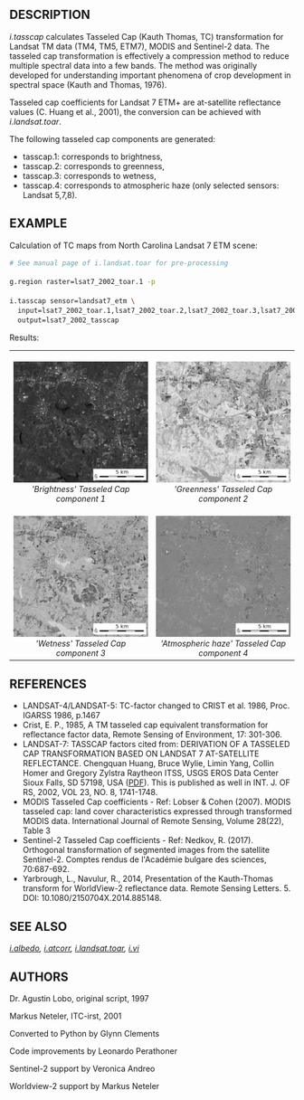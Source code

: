 ## DESCRIPTION

*i.tasscap* calculates Tasseled Cap (Kauth Thomas, TC) transformation
for Landsat TM data (TM4, TM5, ETM7), MODIS and Sentinel-2 data. The
tasseled cap transformation is effectively a compression method to
reduce multiple spectral data into a few bands. The method was
originally developed for understanding important phenomena of crop
development in spectral space (Kauth and Thomas, 1976).

Tasseled cap coefficients for Landsat 7 ETM+ are at-satellite
reflectance values (C. Huang et al., 2001), the conversion can be
achieved with *i.landsat.toar*.

The following tasseled cap components are generated:

- tasscap.1: corresponds to brightness,
- tasscap.2: corresponds to greenness,
- tasscap.3: corresponds to wetness,
- tasscap.4: corresponds to atmospheric haze (only selected sensors:
  Landsat 5,7,8).

## EXAMPLE

Calculation of TC maps from North Carolina Landsat 7 ETM scene:

```bash
# See manual page of i.landsat.toar for pre-processing

g.region raster=lsat7_2002_toar.1 -p

i.tasscap sensor=landsat7_etm \
  input=lsat7_2002_toar.1,lsat7_2002_toar.2,lsat7_2002_toar.3,lsat7_2002_toar.4,lsat7_2002_toar.5,lsat7_2002_toar.7 \
  output=lsat7_2002_tasscap
```

Results:

<table data-border="1">
<colgroup>
<col style="width: 50%" />
<col style="width: 50%" />
</colgroup>
<tbody>
<tr class="odd">
<td style="text-align: center;"> <img src="i_tasscap_brightness.jpg"
alt="&#39;Brightness&#39; Tasseled Cap component 1" /><br />
<em>'Brightness' Tasseled Cap component 1</em></td>
<td style="text-align: center;"> <img src="i_tasscap_greenness.jpg"
alt="&#39;Greenness&#39; Tasseled Cap component 2" /><br />
<em>'Greenness' Tasseled Cap component 2</em></td>
</tr>
<tr class="even">
<td style="text-align: center;"> <img src="i_tasscap_wetness.jpg"
alt="&#39;Wetness&#39; Tasseled Cap component 3" /><br />
<em>'Wetness' Tasseled Cap component 3</em></td>
<td style="text-align: center;"> <img src="i_tasscap_haze.jpg"
alt="&#39;Atmospheric haze&#39; Tasseled Cap component 4" /><br />
<em>'Atmospheric haze' Tasseled Cap component 4</em></td>
</tr>
</tbody>
</table>

## REFERENCES

- LANDSAT-4/LANDSAT-5: TC-factor changed to CRIST et al. 1986, Proc.
  IGARSS 1986, p.1467
- Crist, E. P., 1985, A TM tasseled cap equivalent transformation for
  reflectance factor data, Remote Sensing of Environment, 17: 301-306.
- LANDSAT-7: TASSCAP factors cited from: DERIVATION OF A TASSELED CAP
  TRANSFORMATION BASED ON LANDSAT 7 AT-SATELLITE REFLECTANCE. Chengquan
  Huang, Bruce Wylie, Limin Yang, Collin Homer and Gregory Zylstra
  Raytheon ITSS, USGS EROS Data Center Sioux Falls, SD 57198, USA
  ([PDF](https://digitalcommons.unl.edu/usgsstaffpub/621/)). This is
  published as well in INT. J. OF RS, 2002, VOL 23, NO. 8, 1741-1748.
- MODIS Tasseled Cap coefficients - Ref: Lobser & Cohen (2007). MODIS
  tasseled cap: land cover characteristics expressed through transformed
  MODIS data. International Journal of Remote Sensing, Volume 28(22),
  Table 3
- Sentinel-2 Tasseled Cap coefficients - Ref: Nedkov, R. (2017).
  Orthogonal transformation of segmented images from the satellite
  Sentinel-2. Comptes rendus de l'Académie bulgare des sciences,
  70:687-692.
- Yarbrough, L., Navulur, R., 2014, Presentation of the Kauth-Thomas
  transform for WorldView-2 reflectance data. Remote Sensing Letters. 5.
  DOI: 10.1080/2150704X.2014.885148.

## SEE ALSO

*[i.albedo](i.albedo.md), [i.atcorr](i.atcorr.md),
[i.landsat.toar](i.landsat.toar.md), [i.vi](i.vi.md)*

## AUTHORS

Dr. Agustin Lobo, original script, 1997

Markus Neteler, ITC-irst, 2001

Converted to Python by Glynn Clements

Code improvements by Leonardo Perathoner

Sentinel-2 support by Veronica Andreo

Worldview-2 support by Markus Neteler
